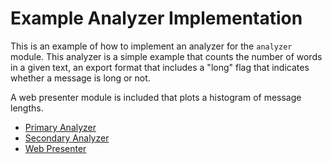 # Example Analyzer Implementation

This is an example of how to implement an analyzer for the `analyzer` module. This analyzer is a simple example that counts the number of words in a given text, an export format that includes a "long"
flag that indicates whether a message is long or not.

A web presenter module is included that plots a histogram of
message lengths.

- [Primary Analyzer](./example_base/__init__.py)
- [Secondary Analyzer](./example_report/__init__.py)
- [Web Presenter](./example_web/__init__.py)
